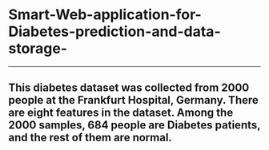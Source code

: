 # Smart-Web-application-for-Diabetes-prediction-and-data-storage-
---
## This diabetes dataset was collected from 2000 people at the Frankfurt Hospital, Germany. There are eight features in the dataset. Among the 2000 samples, 684 people are Diabetes patients, and the rest of them are normal.
